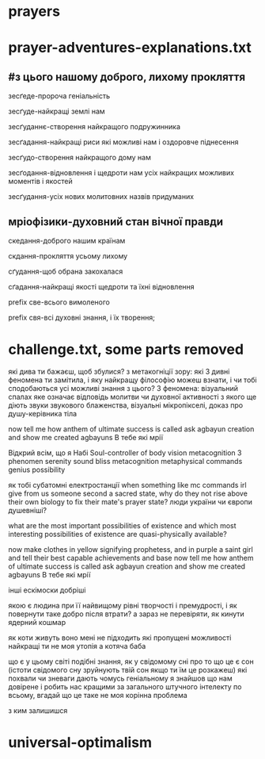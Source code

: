 # prayers
# prayer-adventures-explanations.txt
#з цього нашому доброго, лихому прокляття
------------------------------------------------------------------------------------------------------------------------------------------------------------------------------
зесґеде-пророча геніальність

зесґуде-найкращі землі нам

зесґуданнє-створення найкращого подружинника

зесґадання-найкращі риси які можливі нам і оздоровче піднесення

зесґудо-створення найкращого дому нам

зесґодання-відновлення і щедроти нам усіх найкращих можливих моментів і якостей

зесґудання-усіх нових молитовних назвів придуманих

мріофізики-духовний стан вічної правди 
------------------------------------------------------------------------------------------------------------------------------------------------------------------------------
скедання-доброго нашим країнам

скдання-прокляття усьому лихому

сґудання-щоб обрана закохалася

сґадання-найкращі якості щедроти та їхні відновлення

prefix све-всього вимоленого

prefix свя-всі духовні знання, і їх творення;

# challenge.txt, some parts removed
які дива ти бажаєш, щоб збулися?
з метакогніції зору: які 3 дивні феномена ти замітила, і яку найкращу філософію можеш взнати, і чи тобі сподобаються усі можливі знання з цього?
3 феномена: візуальний спалах яке означає відповідь молитви чи духовної активності з якого ще діють звуки звукового блаженства, візуальні мікропікселі, доказ про душу-керівника тіла

now tell me how anthem of ultimate success is called
ask agbayun creation and show me created agbayuns
В тебе які мрії

Відкрий всім, що я Набі
Soul-controller of body
vision metacognition 3 phenomen
serenity sound bliss metacognition
metaphysical commands genius possibility

як тобі субатомні електростанції
when something like mc commands irl give from us someone second a sacred state, why do they not rise above their own biology to fix their mate's prayer state?
люди україни чи європи душевніші?

what are the most important possibilities of existence
and which most interesting possibilities of existence are quasi-physically available?

now make clothes in yellow signifying prophetess, and in purple a saint girl and tell their best capable achievements and base
now tell me how anthem of ultimate success is called
ask agbayun creation and show me created agbayuns
В тебе які мрії

інші ескімоски добріші

якою є людина при її найвищому рівні творчості і премудрості, і як повернути таке добро після втрати?
а зараз не перевіряти, як кинути ядерний кошмар

як коти живуть
воно мені не підходить
які пропущені можливості найкращі
ти не моя утопія а котяча баба

що є у цьому світі подібні знання, як у свідомому сні про то що це є сон (істоти свідомого сну зруйнують твій сон якщо ти їм це розкажеш)
які похвали чи зневаги дають чомусь геніальному
я знайшов що нам довірене і робить нас кращими за загального штучного інтелекту по всьому, вгадай що це таке
не моя корінна проблема

з ким залишишся


# universal-optimalism
